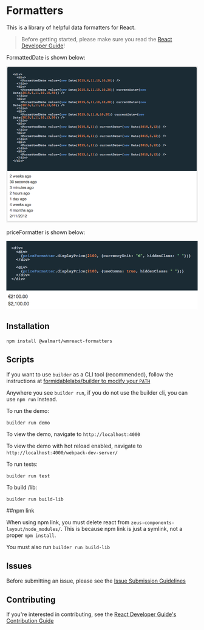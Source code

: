 # Formatters

This is a library of helpful data formatters for React.

> Before getting started, please make sure you read the [React Developer Guide](https://gecgithub01.walmart.com/react/react-dev-guide)!

FormattedDate is shown below:

![Date Formatter](./images/date.png)

priceFormatter is shown below:

![Price Formatter](./images/price.png)

## Installation

```
npm install @walmart/wmreact-formatters
```

## Scripts

If you want to use `builder` as a CLI tool (recommended), follow the instructions at [formidablelabs/builder to modify your `PATH`](https://github.com/formidablelabs/builder#local-install)

Anywhere you see `builder run`, if you do not use the builder cli, you can use `npm run` instead.

To run the demo:

```
builder run demo
```

To view the demo, navigate to `http://localhost:4000`

To view the demo with hot reload enabled, navigate to `http://localhost:4000/webpack-dev-server/`

To run tests:

```
builder run test
```

To build /lib:

```
builder run build-lib
```

##npm link

When using npm link, you must delete react from `zeus-components-layout/node_modules/`. This is because npm link is just a symlink, not a proper `npm install`.

You must also run `builder run build-lib`

## Issues

Before submitting an issue, please see the [Issue Submission Guidelines](https://gecgithub01.walmart.com/react/react-dev-guide#submitting-issues)

## Contributing

If you're interested in contributing, see the [React Developer Guide's Contribution Guide](https://gecgithub01.walmart.com/react/react-dev-guide#contributing)
